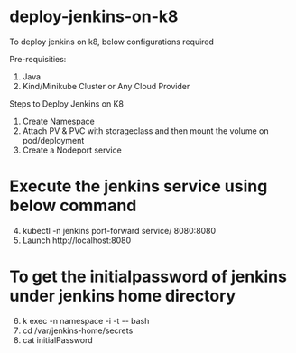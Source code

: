 # deploy-jenkins-on-k8

To deploy jenkins on k8, below configurations required

Pre-requisities:
1. Java
2. Kind/Minikube Cluster or Any Cloud Provider

Steps to Deploy Jenkins on K8
1. Create Namespace
2. Attach PV & PVC with storageclass and then mount the volume on pod/deployment
3. Create a Nodeport service

# Execute the jenkins service using below command 

4. kubectl -n jenkins port-forward service/<jenkins-service-name> 8080:8080
5. Launch http://localhost:8080

# To get the initialpassword of jenkins under jenkins home directory
6. k exec <pod-name> -n namespace -i -t -- bash <container-name>
7. cd /var/jenkins-home/secrets
8. cat initialPassword

